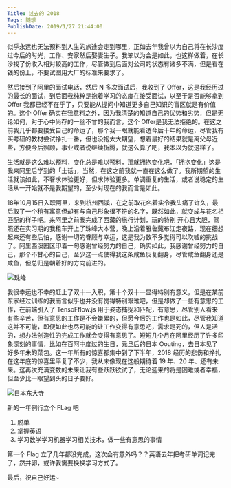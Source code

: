 ```yaml
---
Title: 过去的 2018
Tags: 随想 
PublishDate: 2019/1/27 21:44:00 
---
```


似乎永远也无法预料到人生的旅途会走到哪里，正如去年我曾以为自己将在长沙度过今后的时光，工作、安家然后娶妻生子。我笨以为会是如此，也这样做着，在长沙找了份收入相对较高的工作，尽管做到后面对公司的状态有诸多不满，但是看在钱的份上，不要试图用大厂的标准来要求了。

然后接到了阿里的面试电话，然后 N 多次面试后，我收到了 Offer，这是我经历过的最长的面试，到后面我纯粹是抱着学习的态度在接受面试，以至于是否能够拿到 Offer 我都已经不在乎了，只要能从提问中知道更多自己知识的盲区就是有价值的。这个 Offer 确实在我意料之外，因为我清楚的知道自己的优势和劣势，但是无论如何，对于心中尚存的一丝不甘的我而言，这个 Offer是我无法拒绝的。在这之前我几乎都要接受自己的命运了，那个我一眼就能看透今后十年的命运，尽管我有买考研的教材尝试挣扎一番，但也没抱太大期望，想着最好的结果就是离父母近些，方便今后照顾，事业或者说继续折腾，就这么算了吧，我本以为就这样了。

生活就是这么难以预料，变化总是难以预料，那就拥抱变化吧，「拥抱变化」这是我来阿里后学到的「土话」，当然，在这之前我就一直在这么做了。我所期望的生活就该如此，不奢求体验更好，但求体验更多。单调重复的生活，或者说稳定的生活从一开始就不是我期望的，至少对现在的我而言是如此。

18年10月15日入职阿里，来到杭州西溪，在之前取花名着实令我头痛了许久，最后取了一个稍有寓意但却有与自己形象很不符的名字，既然如此，就变成与花名相匹配的样子吧。来阿里之前我完成了西藏的旅行计划，玩的特别    开心且大胆，驾照还在实习期的我租车开上了珠峰大本营，晚上沿着雅鲁藏布江走夜路，现在细想起来还有些后怕，感谢一切的眷顾与幸运，这是我为数不多觉得可以吹嘘的挑战了。阿里西溪园区印着一句感谢曾经努力的自己，确实如此，我感谢曾经努力的自己，那个不甘心的自己，至少这一点使得我这条咸鱼反复翻身，尽管咸鱼翻身还是咸鱼，但总归是朝着好的方向前进的。

![珠峰](http://wx3.sinaimg.cn/large/c3007076ly1fzll942hx4j218w0u0qou.jpg)

我很幸运也不幸的赶上了双十一入职，第十个双十一显得特别有意义，但是在某前东家经过训练的我而言似乎也并没有觉得特别艰难吧，但是却做了一些有意思的工作，在前端引入了 TensoFflow.js 用于姿态捕捉和匹配，有意思，尽管别人看来有些辛苦，但有意思的工作是不会嫌累的，但愿今后的工作也是如此，尽管我知道这并不可能，即便如此也尽可能的让工作变得有意思吧，需求是死的，但人是活的，想办法创造性的完成工作就会变得有意思了。短短几个月在阿里经历了许多印象深刻的事情，比如在百阿中度过的生日，元旦后的日本 Oouting，去日本见了好多年未的菜包。这一年所有的惊喜都集中到了下半年，2018 经历的悲伤和挣扎在这年底的惊喜里平复了不少，我从未像现在这般期待着 19 年、20 年、还有未来。这再次充满变数的未来让我有些跃跃欲试了，无论迎来的将是困难或者幸福，但至少比一眼望到头的日子要好。

![日本东大寺](http://wx3.sinaimg.cn/large/c3007076ly1fzll70wj8pj218w0u0ajk.jpg)

新的一年例行立个 FLag 吧

1. 脱单
2. 掌握英语
3. 学习数学学习机器学习相关技术，做一些有意思的事情

第一个 Flag 立了几年都没完成，这次会有意外吗？？英语去年把考研单词记完了，然并卵，或许我需要换换学习方式了。

最后，祝自己好运~
